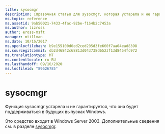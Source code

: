 ```yaml
---
title: sysocmgr
description: Справочная статья для sysocmgr, которая устарела и не гарантируется в будущих выпусках Windows.
ms.topic: reference
ms.assetid: 9ab50021-7433-4fac-92be-f164b2c7453a
ms.author: lizross
author: eross-msft
manager: mtillman
ms.date: 10/16/2017
ms.openlocfilehash: b9e155100d0ed2ced205d3fe660f7aa04ead8398
ms.sourcegitcommit: db2d46842c68813d043738d6523f13d8454fc972
ms.translationtype: MT
ms.contentlocale: ru-RU
ms.lasthandoff: 09/10/2020
ms.locfileid: "89626785"
---
```

# <a name="sysocmgr"></a>sysocmgr

Функция sysocmgr устарела и не гарантируется, что она будет поддерживаться в будущих выпусках Windows.

Это средство входит в Windows Server 2003. Дополнительные сведения см. в разделе [sysocmgr](/previous-versions/orphan-topics/ws.10/cc773290(v=ws.10)).
